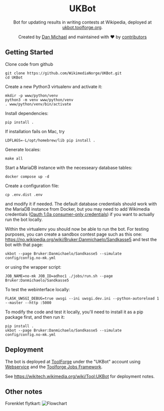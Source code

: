 <h1 align="center">UKBot</h1>

<p align="center">Bot for updating results in writing contests at Wikipedia, deployed at <a href="https://ukbot.toolforge.org/">ukbot.toolforge.org</a>.</p>

<div align="center">
  <p>Created by <a href="https://github.com/danmichaelo">Dan Michael</a> and maintained with ❤︎ by <a href="https://github.com/WikimediaNorge/UKBot/graphs/contributors">contributors</a></p>
</div>
 
## Getting Started

Clone code from github

	git clone https://github.com/WikimediaNorge/UKBot.git
	cd UKBot

Create a new Python3 virtualenv and activate it:

	mkdir -p www/python/venv
	python3 -m venv www/python/venv
	. www/python/venv/bin/activate

Install dependencies:

	pip install .

If installation fails on Mac, try

	LDFLAGS=-L/opt/homebrew/lib pip install .

Generate locales:

    make all

Start a MariaDB instance with the necesseary database tables:

	docker compose up -d

Create a configuration file:

	cp .env.dist .env

and modify it if needed. The default database credentials should work with the MariaDB instance from Docker, but you may need to add Wikimedia credentials ([Oauth 1.0a consumer-only credentials](https://meta.wikimedia.org/wiki/Special:OAuthConsumerRegistration/propose?wpownerOnly=1&wpoauthVersion=2))
if you want to actually run the bot locally.

Within the virtualenv you should now be able to run the bot. For testing purposes, you can create
a sandbox contest page such as this one: https://no.wikipedia.org/wiki/Bruker:Danmichaelo/Sandkasse5
and test the bot with that page:

	ukbot --page Bruker:Danmichaelo/Sandkasse5 --simulate config/config.no-mk.yml

or using the wrapper script:

	JOB_NAME=no-mk JOB_ID=adhoc1 ./jobs/run.sh --page Bruker:Danmichaelo/Sandkasse5

To test the webinterface locally:

	FLASK_UWSGI_DEBUG=true uwsgi --ini uwsgi.dev.ini --python-autoreload 1 --master --http :5000

To modify the code and test it locally, you'll need to install it as a pip package first, and then run it:

	pip install .
	ukbot --page Bruker:Danmichaelo/Sandkasse5 --simulate config/config.no-mk.yml




## Deployment

The bot is deployed at [ToolForge](https://wikitech.wikimedia.org/wiki/Portal:Toolforge) under the "UKBot" account using 
[Webservice](https://wikitech.wikimedia.org/wiki/Help:Toolforge/Web) and the [Toolforge Jobs Framework](https://wikitech.wikimedia.org/wiki/Portal:Toolforge/Admin/Kubernetes/Jobs_framework). 

See https://wikitech.wikimedia.org/wiki/Tool:UKBot for deployment notes.

## Other notes

Forenklet flytkart:
![Flowchart](https://github.com/danmichaelo/UKBot/raw/master/flowchart.png)
 
